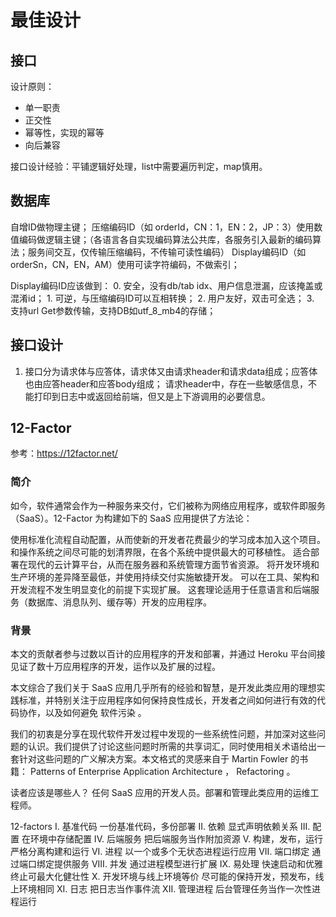 # 最佳设计


## 接口
设计原则：
+ 单一职责
+ 正交性
+ 幂等性，实现的幂等
+ 向后兼容

接口设计经验：平铺逻辑好处理，list中需要遍历判定，map慎用。


## 数据库
自增ID做物理主键；
压缩编码ID（如 orderId，CN：1，EN：2，JP：3）使用数值编码做逻辑主键；（各语言各自实现编码算法公共库，各服务引入最新的编码算法；服务间交互，仅传输压缩编码，不传输可读性编码）
Display编码ID（如 orderSn，CN，EN，AM）使用可读字符编码，不做索引；

Display编码ID应该做到：
	0. 安全，没有db/tab idx、用户信息泄漏，应该掩盖或混淆id；
	1. 可逆，与压缩编码ID可以互相转换；
	2. 用户友好，双击可全选；
	3. 支持url Get参数传输，支持DB如utf_8_mb4的存储；


## 接口设计
1. 接口分为请求体与应答体，请求体又由请求header和请求data组成；应答体也由应答header和应答body组成；
请求header中，存在一些敏感信息，不能打印到日志中或返回给前端，但又是上下游调用的必要信息。


## 12-Factor
参考：https://12factor.net/
### 简介
如今，软件通常会作为一种服务来交付，它们被称为网络应用程序，或软件即服务（SaaS）。12-Factor 为构建如下的 SaaS 应用提供了方法论：

使用标准化流程自动配置，从而使新的开发者花费最少的学习成本加入这个项目。
和操作系统之间尽可能的划清界限，在各个系统中提供最大的可移植性。
适合部署在现代的云计算平台，从而在服务器和系统管理方面节省资源。
将开发环境和生产环境的差异降至最低，并使用持续交付实施敏捷开发。
可以在工具、架构和开发流程不发生明显变化的前提下实现扩展。
这套理论适用于任意语言和后端服务（数据库、消息队列、缓存等）开发的应用程序。

### 背景
本文的贡献者参与过数以百计的应用程序的开发和部署，并通过 Heroku 平台间接见证了数十万应用程序的开发，运作以及扩展的过程。

本文综合了我们关于 SaaS 应用几乎所有的经验和智慧，是开发此类应用的理想实践标准，并特别关注于应用程序如何保持良性成长，开发者之间如何进行有效的代码协作，以及如何避免 软件污染 。

我们的初衷是分享在现代软件开发过程中发现的一些系统性问题，并加深对这些问题的认识。我们提供了讨论这些问题时所需的共享词汇，同时使用相关术语给出一套针对这些问题的广义解决方案。本文格式的灵感来自于 Martin Fowler 的书籍： Patterns of Enterprise Application Architecture ， Refactoring 。

读者应该是哪些人？
任何 SaaS 应用的开发人员。部署和管理此类应用的运维工程师。

12-factors
I. 基准代码
一份基准代码，多份部署
II. 依赖
显式声明依赖关系
III. 配置
在环境中存储配置
IV. 后端服务
把后端服务当作附加资源
V. 构建，发布，运行
严格分离构建和运行
VI. 进程
以一个或多个无状态进程运行应用
VII. 端口绑定
通过端口绑定提供服务
VIII. 并发
通过进程模型进行扩展
IX. 易处理
快速启动和优雅终止可最大化健壮性
X. 开发环境与线上环境等价
尽可能的保持开发，预发布，线上环境相同
XI. 日志
把日志当作事件流
XII. 管理进程
后台管理任务当作一次性进程运行